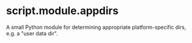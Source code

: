 # script.module.appdirs
A small Python module for determining appropriate platform-specific dirs, e.g. a "user data dir".
